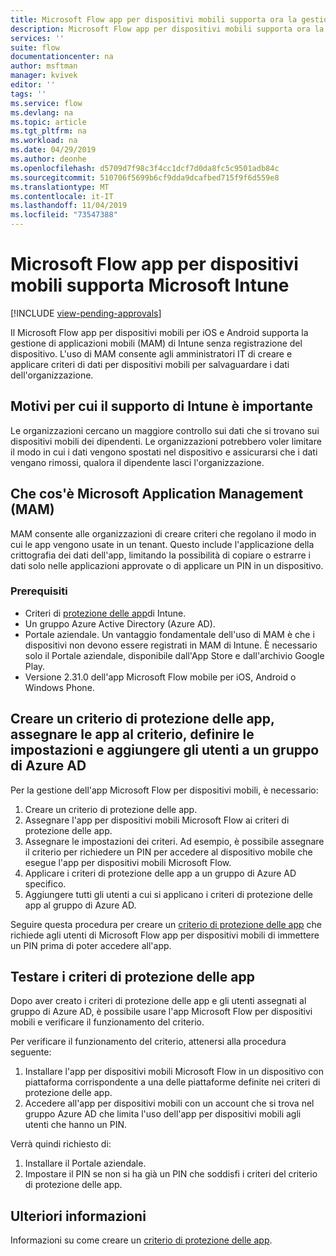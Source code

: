 ```yaml
---
title: Microsoft Flow app per dispositivi mobili supporta ora la gestione delle applicazioni mobili di Microsoft Intune. | Microsoft Docs
description: Microsoft Flow app per dispositivi mobili supporta ora la gestione delle applicazioni mobili di Microsoft Intune.
services: ''
suite: flow
documentationcenter: na
author: msftman
manager: kvivek
editor: ''
tags: ''
ms.service: flow
ms.devlang: na
ms.topic: article
ms.tgt_pltfrm: na
ms.workload: na
ms.date: 04/29/2019
ms.author: deonhe
ms.openlocfilehash: d5709d7f98c3f4cc1dcf7d0da8fc5c9501adb84c
ms.sourcegitcommit: 510706f5699b6cf9dda9dcafbed715f9f6d559e8
ms.translationtype: MT
ms.contentlocale: it-IT
ms.lasthandoff: 11/04/2019
ms.locfileid: "73547388"
---
```

# <a name="microsoft-flow-mobile-app-supports-microsoft-intune"></a>Microsoft Flow app per dispositivi mobili supporta Microsoft Intune
[!INCLUDE [view-pending-approvals](includes/cc-rebrand.md)]

Il Microsoft Flow app per dispositivi mobili per iOS e Android supporta la gestione di applicazioni mobili (MAM) di Intune senza registrazione del dispositivo. L'uso di MAM consente agli amministratori IT di creare e applicare criteri di dati per dispositivi mobili per salvaguardare i dati dell'organizzazione.

## <a name="why-intune-support-is-important"></a>Motivi per cui il supporto di Intune è importante

Le organizzazioni cercano un maggiore controllo sui dati che si trovano sui dispositivi mobili dei dipendenti. Le organizzazioni potrebbero voler limitare il modo in cui i dati vengono spostati nel dispositivo e assicurarsi che i dati vengano rimossi, qualora il dipendente lasci l'organizzazione.

## <a name="what-is-microsoft-application-management-mam"></a>Che cos'è Microsoft Application Management (MAM)

MAM consente alle organizzazioni di creare criteri che regolano il modo in cui le app vengono usate in un tenant. Questo include l'applicazione della crittografia dei dati dell'app, limitando la possibilità di copiare o estrarre i dati solo nelle applicazioni approvate o di applicare un PIN in un dispositivo.

### <a name="prerequisites"></a>Prerequisiti

- Criteri di [protezione delle app](https://docs.microsoft.com/intune/app-protection-policies)di Intune.
- Un gruppo Azure Active Directory (Azure AD).
- Portale aziendale. Un vantaggio fondamentale dell'uso di MAM è che i dispositivi non devono essere registrati in MAM di Intune. È necessario solo il Portale aziendale, disponibile dall'App Store e dall'archivio Google Play.
- Versione 2.31.0 dell'app Microsoft Flow mobile per iOS, Android o Windows Phone.

## <a name="create-an-app-protection-policy-assign-apps-to-the-policy-define-settings-and-add-users-to-an-azure-ad-group"></a>Creare un criterio di protezione delle app, assegnare le app al criterio, definire le impostazioni e aggiungere gli utenti a un gruppo di Azure AD

Per la gestione dell'app Microsoft Flow per dispositivi mobili, è necessario:

1. Creare un criterio di protezione delle app.
1. Assegnare l'app per dispositivi mobili Microsoft Flow ai criteri di protezione delle app.
1. Assegnare le impostazioni dei criteri. Ad esempio, è possibile assegnare il criterio per richiedere un PIN per accedere al dispositivo mobile che esegue l'app per dispositivi mobili Microsoft Flow.
1. Applicare i criteri di protezione delle app a un gruppo di Azure AD specifico.
1. Aggiungere tutti gli utenti a cui si applicano i criteri di protezione delle app al gruppo di Azure AD.

Seguire questa procedura per creare un [criterio di protezione delle app](https://docs.microsoft.com/intune/app-protection-policies) che richiede agli utenti di Microsoft Flow app per dispositivi mobili di immettere un PIN prima di poter accedere all'app. 


## <a name="test-the-app-protection-policy"></a>Testare i criteri di protezione delle app

Dopo aver creato i criteri di protezione delle app e gli utenti assegnati al gruppo di Azure AD, è possibile usare l'app Microsoft Flow per dispositivi mobili e verificare il funzionamento del criterio.

Per verificare il funzionamento del criterio, attenersi alla procedura seguente:

1. Installare l'app per dispositivi mobili Microsoft Flow in un dispositivo con piattaforma corrispondente a una delle piattaforme definite nei criteri di protezione delle app.
1. Accedere all'app per dispositivi mobili con un account che si trova nel gruppo Azure AD che limita l'uso dell'app per dispositivi mobili agli utenti che hanno un PIN.

Verrà quindi richiesto di:
1. Installare il Portale aziendale.
1. Impostare il PIN se non si ha già un PIN che soddisfi i criteri del criterio di protezione delle app.


## <a name="learn-more"></a>Ulteriori informazioni

Informazioni su come creare un [criterio di protezione delle app](https://docs.microsoft.com/intune/app-protection-policies).

